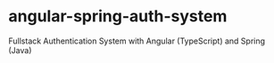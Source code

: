 # angular-spring-auth-system
Fullstack Authentication System with Angular (TypeScript) and Spring (Java)
